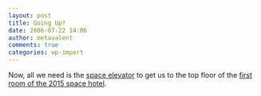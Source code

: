 ```yaml
---
layout: post
title: Going Up?
date: 2006-07-22 14:06
author: metavalent
comments: true
categories: wp-import
---
```

Now, all we need is the <a href="http://www.spaceward.org/">space elevator</a> to get us to the top floor of the  <a href="http://news.com.com/2300-11397_3-6093888-1.html?tag=ne.gall.pg">first room of the 2015 space hotel</a>.
